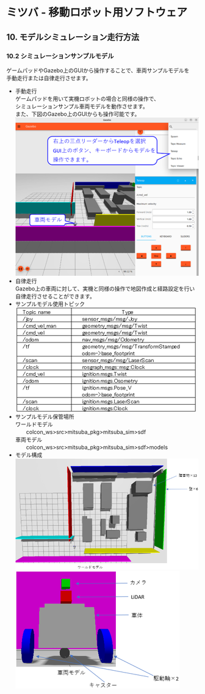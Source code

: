 # ミツバ - 移動ロボット用ソフトウェア

## 10. モデルシミュレーション走行方法  
### 10.2 シミュレーションサンプルモデル  
ゲームパッドやGazebo上のGUIから操作することで、車両サンプルモデルを  
手動走行または自律走行させます。  
* 手動走行  
ゲームパッドを用いて実機ロボットの場合と同様の操作で、  
シミュレーションサンプル車両モデルを動作させます。  
また、下図のGazebo上のGUIからも操作可能です。  
![サンプルモデル](サンプルモデル.png)  
* 自律走行  
Gazebo上の車両に対して、実機と同様の操作で地図作成と経路設定を行い  
自律走行させることができます。  
* サンプルモデル使用トピック  
![サンプルモデル2](サンプルモデル2.png)  
* サンプルモデル保管場所  
ワールドモデル  
　　colcon_ws>src>mitsuba_pkg>mitsuba_sim>sdf  
車両モデル  
　　colcon_ws>src>mitsuba_pkg>mitsuba_sim>sdf>models  
* モデル構成   
![サンプルモデル3](サンプルモデル3.png)  
![サンプルモデル4](サンプルモデル4.png) 



















